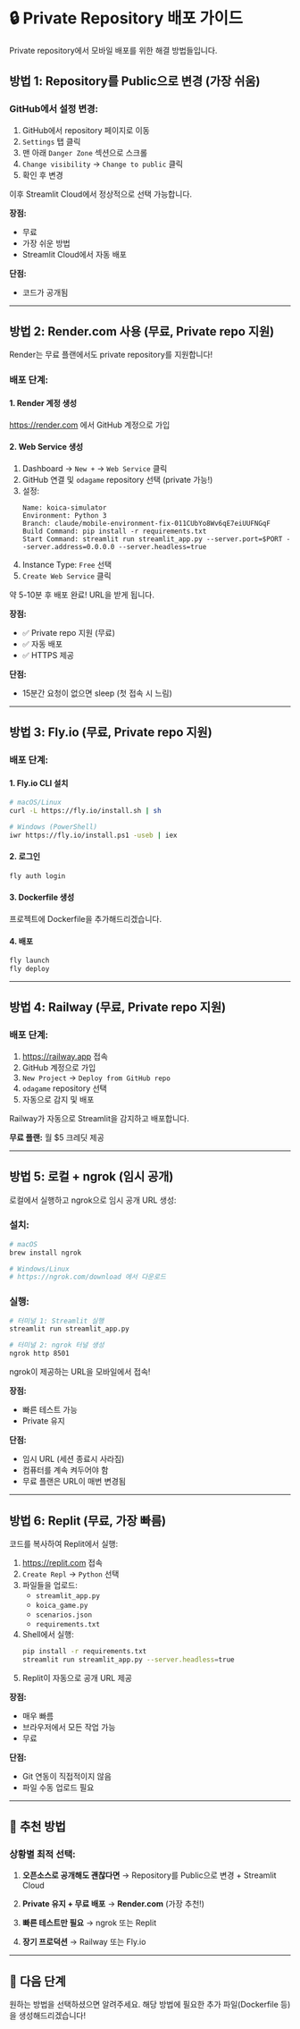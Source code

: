 # 🔒 Private Repository 배포 가이드

Private repository에서 모바일 배포를 위한 해결 방법들입니다.

## 방법 1: Repository를 Public으로 변경 (가장 쉬움)

### GitHub에서 설정 변경:

1. GitHub에서 repository 페이지로 이동
2. `Settings` 탭 클릭
3. 맨 아래 `Danger Zone` 섹션으로 스크롤
4. `Change visibility` → `Change to public` 클릭
5. 확인 후 변경

이후 Streamlit Cloud에서 정상적으로 선택 가능합니다.

**장점:**
- 무료
- 가장 쉬운 방법
- Streamlit Cloud에서 자동 배포

**단점:**
- 코드가 공개됨

---

## 방법 2: Render.com 사용 (무료, Private repo 지원)

Render는 무료 플랜에서도 private repository를 지원합니다!

### 배포 단계:

#### 1. Render 계정 생성
https://render.com 에서 GitHub 계정으로 가입

#### 2. Web Service 생성

1. Dashboard → `New +` → `Web Service` 클릭
2. GitHub 연결 및 `odagame` repository 선택 (private 가능!)
3. 설정:
   ```
   Name: koica-simulator
   Environment: Python 3
   Branch: claude/mobile-environment-fix-011CUbYo8Wv6qE7eiUUFNGqF
   Build Command: pip install -r requirements.txt
   Start Command: streamlit run streamlit_app.py --server.port=$PORT --server.address=0.0.0.0 --server.headless=true
   ```
4. Instance Type: `Free` 선택
5. `Create Web Service` 클릭

약 5-10분 후 배포 완료! URL을 받게 됩니다.

**장점:**
- ✅ Private repo 지원 (무료)
- ✅ 자동 배포
- ✅ HTTPS 제공

**단점:**
- 15분간 요청이 없으면 sleep (첫 접속 시 느림)

---

## 방법 3: Fly.io (무료, Private repo 지원)

### 배포 단계:

#### 1. Fly.io CLI 설치

```bash
# macOS/Linux
curl -L https://fly.io/install.sh | sh

# Windows (PowerShell)
iwr https://fly.io/install.ps1 -useb | iex
```

#### 2. 로그인

```bash
fly auth login
```

#### 3. Dockerfile 생성

프로젝트에 Dockerfile을 추가해드리겠습니다.

#### 4. 배포

```bash
fly launch
fly deploy
```

---

## 방법 4: Railway (무료, Private repo 지원)

### 배포 단계:

1. https://railway.app 접속
2. GitHub 계정으로 가입
3. `New Project` → `Deploy from GitHub repo`
4. `odagame` repository 선택
5. 자동으로 감지 및 배포

Railway가 자동으로 Streamlit을 감지하고 배포합니다.

**무료 플랜:** 월 $5 크레딧 제공

---

## 방법 5: 로컬 + ngrok (임시 공개)

로컬에서 실행하고 ngrok으로 임시 공개 URL 생성:

### 설치:

```bash
# macOS
brew install ngrok

# Windows/Linux
# https://ngrok.com/download 에서 다운로드
```

### 실행:

```bash
# 터미널 1: Streamlit 실행
streamlit run streamlit_app.py

# 터미널 2: ngrok 터널 생성
ngrok http 8501
```

ngrok이 제공하는 URL을 모바일에서 접속!

**장점:**
- 빠른 테스트 가능
- Private 유지

**단점:**
- 임시 URL (세션 종료시 사라짐)
- 컴퓨터를 계속 켜두어야 함
- 무료 플랜은 URL이 매번 변경됨

---

## 방법 6: Replit (무료, 가장 빠름)

코드를 복사하여 Replit에서 실행:

1. https://replit.com 접속
2. `Create Repl` → `Python` 선택
3. 파일들을 업로드:
   - `streamlit_app.py`
   - `koica_game.py`
   - `scenarios.json`
   - `requirements.txt`
4. Shell에서 실행:
   ```bash
   pip install -r requirements.txt
   streamlit run streamlit_app.py --server.headless=true
   ```
5. Replit이 자동으로 공개 URL 제공

**장점:**
- 매우 빠름
- 브라우저에서 모든 작업 가능
- 무료

**단점:**
- Git 연동이 직접적이지 않음
- 파일 수동 업로드 필요

---

## 🎯 추천 방법

### 상황별 최적 선택:

1. **오픈소스로 공개해도 괜찮다면**
   → Repository를 Public으로 변경 + Streamlit Cloud

2. **Private 유지 + 무료 배포**
   → **Render.com** (가장 추천!)

3. **빠른 테스트만 필요**
   → ngrok 또는 Replit

4. **장기 프로덕션**
   → Railway 또는 Fly.io

---

## 🔧 다음 단계

원하는 방법을 선택하셨으면 알려주세요.
해당 방법에 필요한 추가 파일(Dockerfile 등)을 생성해드리겠습니다!
